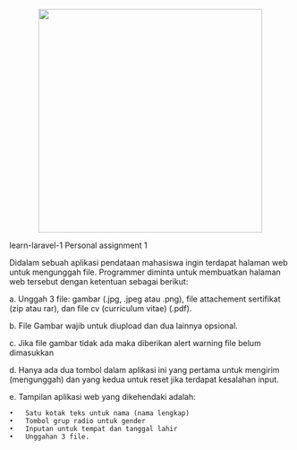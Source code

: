 <p align="center"><a href="https://laravel.com" target="_blank"><img src="https://raw.githubusercontent.com/laravel/art/master/logo-lockup/5%20SVG/2%20CMYK/1%20Full%20Color/laravel-logolockup-cmyk-red.svg" width="400"></a></p>

learn-laravel-1
Personal assignment 1

Didalam sebuah aplikasi pendataan mahasiswa ingin terdapat halaman web untuk mengunggah file. Programmer diminta untuk membuatkan halaman web tersebut dengan ketentuan sebagai berikut:

a. Unggah 3 file: gambar (.jpg, .jpeg atau .png), file attachement sertifikat (zip atau rar), dan file cv (curriculum vitae) (.pdf).

b. File Gambar wajib untuk diupload dan dua lainnya opsional.

c. Jika file gambar tidak ada maka diberikan alert warning file belum dimasukkan

d. Hanya ada dua tombol dalam aplikasi ini yang pertama untuk mengirim (mengunggah) dan yang kedua untuk reset jika terdapat kesalahan input.

e. Tampilan aplikasi web yang dikehendaki adalah:

    •	Satu kotak teks untuk nama (nama lengkap)
    •	Tombol grup radio untuk gender 
    •	Inputan untuk tempat dan tanggal lahir
    •	Unggahan 3 file.
